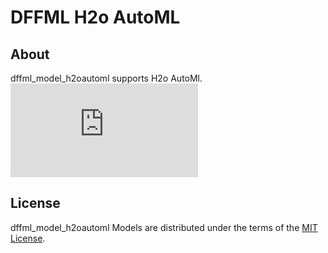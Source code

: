 # DFFML H2o AutoML

## About

dffml_model_h2oautoml supports H2o AutoMl.![H2o AutoML](https://docs.h2o.ai/h2o/latest-stable/h2o-docs/automl.html)

## License

dffml_model_h2oautoml Models are distributed under the terms of the
[MIT License](LICENSE).
